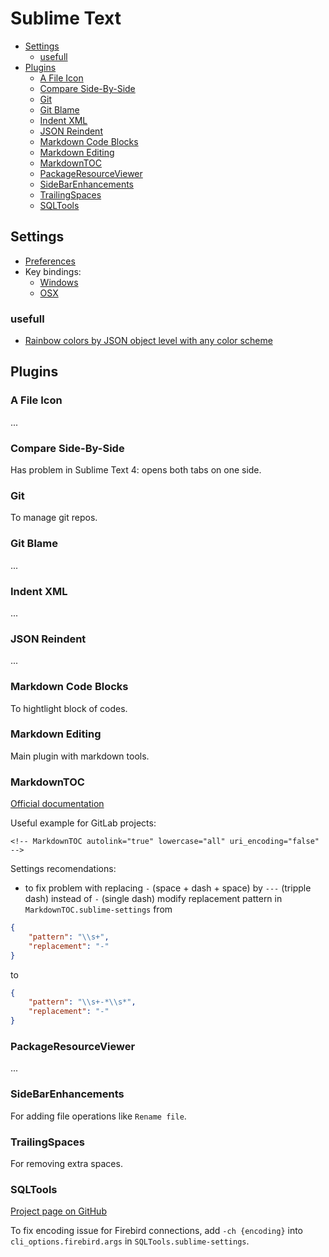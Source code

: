 # Sublime Text

<!-- MarkdownTOC autolink="true" lowercase="all" uri_encoding="false" -->

- [Settings](#settings)
    - [usefull](#usefull)
- [Plugins](#plugins)
    - [A File Icon](#a-file-icon)
    - [Compare Side-By-Side](#compare-side-by-side)
    - [Git](#git)
    - [Git Blame](#git-blame)
    - [Indent XML](#indent-xml)
    - [JSON Reindent](#json-reindent)
    - [Markdown Code Blocks](#markdown-code-blocks)
    - [Markdown Editing](#markdown-editing)
    - [MarkdownTOC](#markdowntoc)
    - [PackageResourceViewer](#packageresourceviewer)
    - [SideBarEnhancements](#sidebarenhancements)
    - [TrailingSpaces](#trailingspaces)
    - [SQLTools](#sqltools)

<!-- /MarkdownTOC -->


## Settings

- [Preferences](https://github.com/atronah/configs/blob/master/sublime_text/Preferences.sublime-settings)
- Key bindings:
    - [Windows](https://github.com/atronah/configs/blob/master/sublime_text/Default%20(Windows).sublime-keymap)
    - [OSX](https://github.com/atronah/configs/blob/master/sublime_text/Default%20(OSX).sublime-keymap)


### usefull

- [Rainbow colors by JSON object level with any color scheme](https://forum.sublimetext.com/rainbow-colors-by-json-object-level-with-any-color-scheme/42968)


## Plugins


### A File Icon

...


### Compare Side-By-Side

Has problem in Sublime Text 4: opens both tabs on one side.


### Git

To manage git repos.



### Git Blame

...


### Indent XML


...


### JSON Reindent

...


### Markdown Code Blocks

To hightlight block of codes.


### Markdown Editing

Main plugin with markdown tools.




### MarkdownTOC

[Official documentation](https://packagecontrol.io/packages/MarkdownTOC)

Useful example for GitLab projects:

```
<!-- MarkdownTOC autolink="true" lowercase="all" uri_encoding="false" -->
```

Settings recomendations:

- to fix problem with replacing ` - ` (space + dash + space) by `---` (tripple dash) instead of `-` (single dash)
modify replacement pattern in `MarkdownTOC.sublime-settings` from

```json
{
    "pattern": "\\s+",
    "replacement": "-"
}
```

to

```json
{
    "pattern": "\\s+-*\\s*",
    "replacement": "-"
}
```


### PackageResourceViewer

...


### SideBarEnhancements

For adding file operations like `Rename file`.


### TrailingSpaces

For removing extra spaces.



### SQLTools


[Project page on GitHub](https://github.com/mtxr/SublimeText-SQLTools)

To fix encoding issue for Firebird connections,
add `-ch {encoding}` into `cli_options.firebird.args` in `SQLTools.sublime-settings`.



